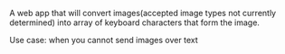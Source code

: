 A web app that will convert images(accepted image types not currently determined) into array of keyboard characters that form the image.

Use case: when you cannot send images over text
